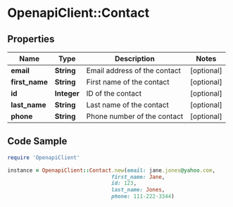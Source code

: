 # OpenapiClient::Contact

## Properties
Name | Type | Description | Notes
------------ | ------------- | ------------- | -------------
**email** | **String** | Email address of the contact | [optional] 
**first_name** | **String** | First name of the contact | [optional] 
**id** | **Integer** | ID of the contact | [optional] 
**last_name** | **String** | Last name of the contact | [optional] 
**phone** | **String** | Phone number of the contact | [optional] 

## Code Sample

```ruby
require 'OpenapiClient'

instance = OpenapiClient::Contact.new(email: jane.jones@yahoo.com,
                                 first_name: Jane,
                                 id: 123,
                                 last_name: Jones,
                                 phone: 111-222-3344)
```


